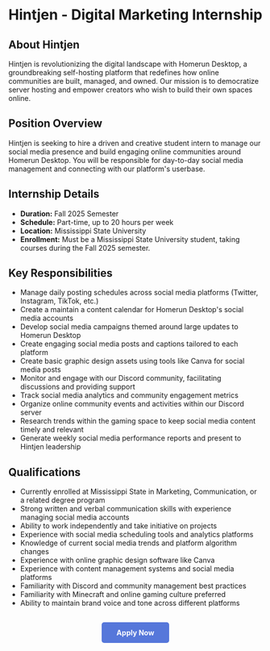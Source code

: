 # Hintjen - Digital Marketing Internship

## About Hintjen

Hintjen is revolutionizing the digital landscape with Homerun Desktop, a groundbreaking self-hosting platform that redefines how online communities are built, managed, and owned. Our mission is to democratize server hosting and empower creators who wish to build their own spaces online.

## Position Overview

Hintjen is seeking to hire a driven and creative student intern to manage our social media presence and build engaging online communities around Homerun Desktop. You will be responsible for day-to-day social media management and connecting with our platform's userbase.

## Internship Details

- **Duration:** Fall 2025 Semester
- **Schedule:** Part-time, up to 20 hours per week
- **Location:** Mississippi State University
- **Enrollment:** Must be a Mississippi State University student, taking courses during the Fall 2025 semester.

## Key Responsibilities

- Manage daily posting schedules across social media platforms (Twitter, Instagram, TikTok, etc.)
- Create a maintain a content calendar for Homerun Desktop's social media accounts
- Develop social media campaigns themed around large updates to Homerun Desktop
- Create engaging social media posts and captions tailored to each platform
- Create basic graphic design assets using tools like Canva for social media posts
- Monitor and engage with our Discord community, facilitating discussions and providing support
- Track social media analytics and community engagement metrics
- Organize online community events and activities within our Discord server
- Research trends within the gaming space to keep social media content timely and relevant
- Generate weekly social media performance reports and present to Hintjen leadership

## Qualifications

- Currently enrolled at Mississippi State in Marketing, Communication, or a related degree program
- Strong written and verbal communication skills with experience managing social media accounts
- Ability to work independently and take initiative on projects
- Experience with social media scheduling tools and analytics platforms
- Knowledge of current social media trends and platform algorithm changes
- Experience with online graphic design software like Canva
- Experience with content management systems and social media platforms
- Familiarity with Discord and community management best practices
- Familiarity with Minecraft and online gaming culture preferred
- Ability to maintain brand voice and tone across different platforms

<div style="text-align: center; margin: 30px 0;">
  <a href="https://forms.gle/MVtt7QLrhVGVPTrH7" target="_blank" style="background-color: #5677da; color: white; padding: 12px 30px; border-radius: 5px; text-decoration: none; font-weight: bold; display: inline-block;">
    Apply Now
  </a>
</div>

